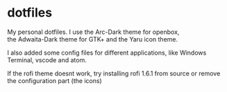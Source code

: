 # dotfiles
My personal dotfiles. I use the Arc-Dark theme for openbox,<br>
the Adwaita-Dark theme for GTK+ and the Yaru icon theme.

I also added some config files for different applications, like Windows Terminal, vscode and atom.

If the rofi theme doesnt work, try installing rofi 1.6.1 from source or remove the  configuration part (the icons)
